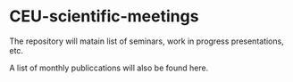 # CEU-scientific-meetings

The repository will matain list of seminars, work in progress presentations, etc.

A list of monthly publiccations will also be found here.
